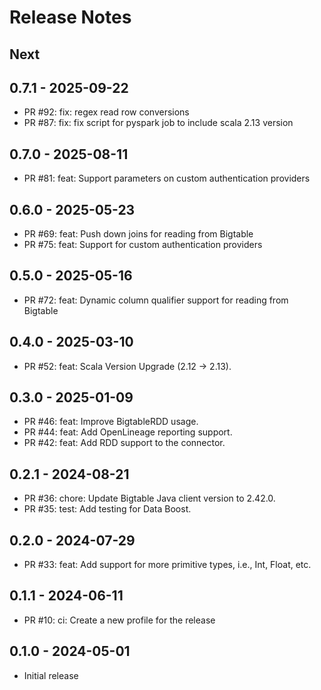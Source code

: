 # Release Notes

## Next

## 0.7.1 - 2025-09-22

* PR #92: fix: regex read row conversions
* PR #87: fix: fix script for pyspark job to include scala 2.13 version 

## 0.7.0 - 2025-08-11

* PR #81: feat: Support parameters on custom authentication providers

## 0.6.0 - 2025-05-23

* PR #69: feat: Push down joins for reading from Bigtable
* PR #75: feat: Support for custom authentication providers

## 0.5.0 - 2025-05-16

* PR #72: feat: Dynamic column qualifier support for reading from Bigtable

## 0.4.0 - 2025-03-10

* PR #52: feat: Scala Version Upgrade (2.12 -> 2.13).

## 0.3.0 - 2025-01-09

* PR #46: feat: Improve BigtableRDD usage.
* PR #44: feat: Add OpenLineage reporting support.
* PR #42: feat: Add RDD support to the connector.

## 0.2.1 - 2024-08-21

* PR #36: chore: Update Bigtable Java client version to 2.42.0.
* PR #35: test: Add testing for Data Boost.

## 0.2.0 - 2024-07-29

* PR #33: feat: Add support for more primitive types, i.e., Int, Float, etc.

## 0.1.1 - 2024-06-11

* PR #10: ci: Create a new profile for the release

## 0.1.0 - 2024-05-01

* Initial release

